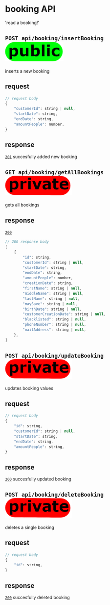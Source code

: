 # booking API
'read a booking!'
## `POST api/booking/insertBooking` ![img_public](https://github.com/Coenicorn/DeGroeneWeide/blob/main/backend/docgen/public.png?raw=true)
inserts a new booking
## request
```javascript
// request body
{
	"customerId": string | null,
	"startDate": string,
	"endDate": string,
	"amountPeople": number,
}
```
## response
[`201`](https://developer.mozilla.org/en-US/docs/Web/HTTP/Status) succesfully added new booking<br>
## `GET api/booking/getAllBookings` ![img_private](https://github.com/Coenicorn/DeGroeneWeide/blob/main/backend/docgen/private.png?raw=true)
gets all bookings
## response
[`200`](https://developer.mozilla.org/en-US/docs/Web/HTTP/Status) <br>
```javascript
// 200 response body
[
	{
		"id": string,
		"customerId": string | null,
		"startDate": string,
		"endDate": string,
		"amountPeople": number,
		"creationDate": string,
		"firstName": string | null,
		"middleName": string | null,
		"lastName": string | null,
		"maySave": string | null,
		"birthDate": string | null,
		"customerCreationDate": string | null,
		"blacklisted": string | null,
		"phoneNumber": string | null,
		"mailAddress": string | null,
	},
]
```
## `POST api/booking/updateBooking` ![img_private](https://github.com/Coenicorn/DeGroeneWeide/blob/main/backend/docgen/private.png?raw=true)
updates booking values
## request
```javascript
// request body
{
	"id": string,
	"customerId": string | null,
	"startDate": string,
	"endDate": string,
	"amountPeople": string,
}
```
## response
[`200`](https://developer.mozilla.org/en-US/docs/Web/HTTP/Status) succesfully updated booking<br>
## `POST api/booking/deleteBooking` ![img_private](https://github.com/Coenicorn/DeGroeneWeide/blob/main/backend/docgen/private.png?raw=true)
deletes a single booking
## request
```javascript
// request body
{
	"id": string,
}
```
## response
[`200`](https://developer.mozilla.org/en-US/docs/Web/HTTP/Status) succesfully deleted booking<br>
